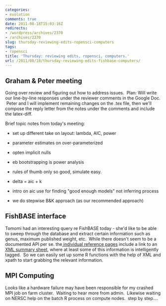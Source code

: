 ```yaml
---
categories:
- evolution
comments: true
date: 2011-08-18T15:03:16Z
redirects:
- /wordpress/archives/2370
- /archives/2370
slug: thursday-reviewing-edits-ropensci-computers
tags:
- ropensci
title: 'Thursday: reviewing edits, ropensci, computers.'
url: /2011/08/18/thursday-reviewing-edits-fishbase-computers/
---
```


## Graham & Peter meeting


Going over review and figuring out how to address issues.  Plan: Will write our line-by-line responses under the reviewer comments in the Google Doc.  Peter and I will implement remaining changes on the .tex file, then we'll compose the reply letter from the notes under the comments and include the latex-diff.

Brief topic notes from today's meeting:



	
  * set up different take on layout: lambda, AIC, power

	
  * parameter estimates on over-parameterized

	
  * opten implicit nulls

	
  * eb bootstrapping is power analysis

	
  * rules of thumb only so good, simulate easy.

	
  * delta = aic + k

	
  * intro on aic use for finding "good enough models" not inferring process

	
  * we do stepwise B&K approach (as our recommended approach)




## FishBASE interface


Tomomi had an interesting query re FishBASE today - she'd like to be able to sweep through the database and extract certain information such as genus, maximum published weight, etc.  While there doesn't seem to be a documented API per se. the[ individual reference pages](http://fishbase.us/Summary/SpeciesSummary.php?ID=2) include a link to an [XML summary sheet](http://fishbase.sinica.edu.tw/maintenance/FB/showXML.php?identifier=FB-2&ProviderDbase=03), where at least some of this information is intelligently tagged.  So we can easily set up some R functions with the help of XML and xpath to start grabbing the relevant information.


## MPI Computing


Looks like a hardware failure may have been responsible for my crashed MPI job on farm cluster.  Waiting to hear more from admin.  Likewise waiting on NERSC help on the batch R process on compute nodes.  step by step....

